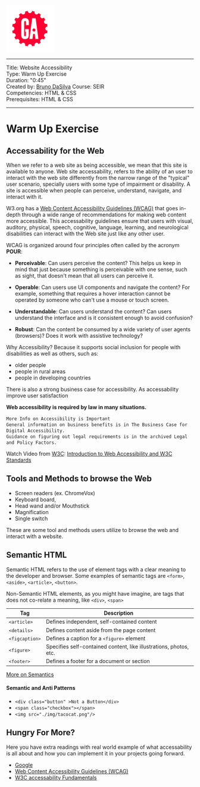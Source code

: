 ![](/ga_cog.png)

---
Title: Website Accessibility <br>
Type: Warm Up Exercise<br>
Duration: "0:45"<br>
Created by: [Bruno DaSilva](https://github.com/Brunno-DaSilva) Course: SEIR<br>
Competencies: HTML & CSS <br>
Prerequisites:  HTML & CSS <br>

---
# Warm Up Exercise


## Accessability for the Web

When we refer to a web site as being accessible, we mean that this site is available to anyone. Web site accessability, refers to the ability of an user to interact with the web site differently from the narrow range of the "typical" user scenario, specially users with some type of impairment or disability. A site is accessible when people can perceive, understand, navigate, and interact with it.

W3.org has a [Web Content Accessibility Guidelines (WCAG)](https://www.w3.org/TR/WCAG20/) that goes in-depth through a wide range of recommendations for making web content more accessible. This accessability guidelines ensure that users with visual, auditory, physical, speech, cognitive, language, learning, and neurological disabilities can interact with the Web site just like any other user. 


WCAG is organized around four principles often called by the acronym **POUR**:

* **Perceivable**: Can users perceive the content? This helps us keep in mind that just because something is perceivable with one sense, such as sight, that doesn't mean that all users can perceive it.

* **Operable**: Can users use UI components and navigate the content? For example, something that requires a hover interaction cannot be operated by someone who can't use a mouse or touch screen.

* **Understandable**: Can users understand the content? Can users understand the interface and is it consistent enough to avoid confusion?

* **Robust**: Can the content be consumed by a wide variety of user agents (browsers)? Does it work with assistive technology?


Why Accessibility? Because it supports social inclusion for people with disabilities as well as others, such as:

* older people
* people in rural areas
* people in developing countries


There is also a strong business case for accessibility. As accessability improve user satisfaction


**Web accessibility is required by law in many situations.**

```
More Info on Accessibility is Important
General information on business benefits is in The Business Case for Digital Accessibility.
Guidance on figuring out legal requirements is in the archived Legal and Policy Factors.
```

Watch Video from [W3C](https://www.w3.org/WAI/videos/standards-and-benefits/):  [Introduction to Web Accessibility and W3C Standards](https://www.youtube.com/watch?v=20SHvU2PKsM)

## Tools and Methods to browse the Web

* Screen readers (ex. ChromeVox) 
* Keyboard board, 
* Head wand and/or Mouthstick
* Magnification 
* Single switch 

These are some tool and methods users utilize to browse the web and interact with a website. 

## Semantic HTML 

Semantic HTML refers to the use of element tags with a clear meaning to the developer and browser. Some examples of semantic tags are `<form>`, `<aside>`, `<article>`, `<button>`.

Non-Semantic HTML elements, as you might have imagine, are tags that does not co-relate a meaning, like `<div>`, `<span>`


| Tag             | Description                                 |
| --------------- | ------------------------------------------- |
| `<article>`     | Defines independent, self-contained content |
| `<details>`     | Defines content aside from the page content |
| `<figcaption>`  | Defines a caption for a `<figure>` element  |
| `<figure>`      | Specifies self-contained content, like illustrations, photos, etc.|
| `<footer>`      | Defines a footer for a document or section  |

[More on Semantics](https://developer.mozilla.org/en-US/docs/Glossary/Semantics)


#### Semantic and Anti Patterns

* `<div class="button" >Not a Button</div>`
* `<span class="checkbox"></span>`
* `<img src="./img/tacocat.png"/>`


## Hungry For More? 

Here you have extra readings with real world example of what accessability is all about and how you can implement it in your projects going forward. 

* [Google](https://developers.google.com/web/fundamentals/accessibility)
* [Web Content Accessibility Guidelines (WCAG)](https://www.w3.org/TR/WCAG20/)
* [W3C accessability Fundamentals](https://www.w3.org/WAI/fundamentals/)